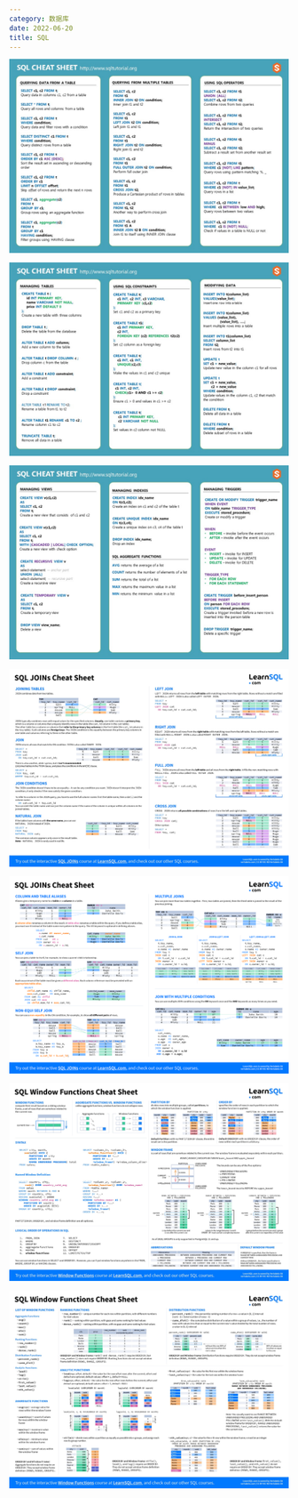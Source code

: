 ```yaml
---
category: 数据库
date: 2022-06-20
title: SQL
---
```


![](https://raw.githubusercontent.com/wangmingco/wangmingco.github.io/main/assets/sql_cheat_sheet0.jpeg)

![](https://raw.githubusercontent.com/wangmingco/wangmingco.github.io/main/assets/sql_cheat_sheet1.jpeg)

![](https://raw.githubusercontent.com/wangmingco/wangmingco.github.io/main/assets/sql_cheat_sheet2.jpeg)


![](https://raw.githubusercontent.com/wangmingco/wangmingco.github.io/main/assets/sql_joins_cheat_sheet0.jpeg)

![](https://raw.githubusercontent.com/wangmingco/wangmingco.github.io/main/assets/sql_joins_cheat_sheet1.png)



![](https://raw.githubusercontent.com/wangmingco/wangmingco.github.io/main/assets/sql_window_functions_cheat_sheet0.jpeg)

![](https://raw.githubusercontent.com/wangmingco/wangmingco.github.io/main/assets/sql_window_functions_cheat_sheet1.jpeg)
